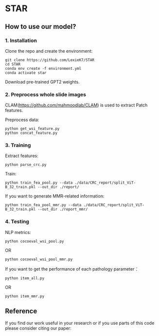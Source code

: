 # STAR

## How to use our model?

### 1. Installation

Clone the repo and create the environment:

```
git clone https://github.com/LexieK7/STAR
cd STAR
conda env create -f environment.yml
conda activate star
```

Download pre-trained GPT2 weights.

### 2. Preprocess whole slide images

CLAM(https://github.com/mahmoodlab/CLAM) is used to extract Patch features.

Preprocess data:

```
python get_wsi_feature.py
python concat_feature.py
```
### 3. Training

Extract features:

```
python parse_crc.py 
```

Train:

```
python train_fea_pool.py --data ./data/CRC_report/split_ViT-B_32_train.pkl --out_dir ./report/
```

If you want to generate MMR-related information:

```
python train_fea_pool_mmr.py --data ./data/CRC_report/split_ViT-B_32_train.pkl --out_dir ./report_mmr/
```

### 4. Testing

NLP metrics:

```
python cocoeval_wsi_pool.py
```
OR
```
python cocoeval_wsi_pool_mmr.py
```

If you want to get the performance of each pathology parameter：
```
python item_all.py
```
OR
```
python item_mmr.py
```

## Reference

If you find our work useful in your research or if you use parts of this code please consider citing our paper:

```

```
